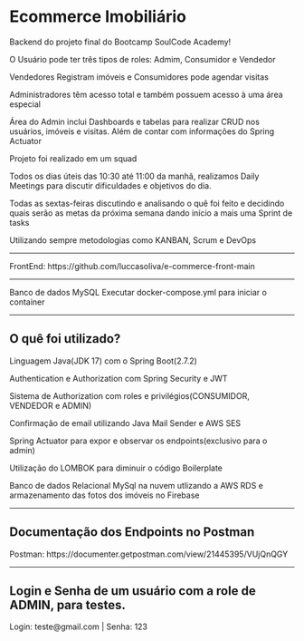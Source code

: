 <h1>Ecommerce Imobiliário</h1>
<p>Backend do projeto final do Bootcamp SoulCode Academy!</p>
<p>O Usuário pode ter três tipos de roles: Admim, Consumidor e Vendedor</p>
<p>Vendedores Registram imóveis e Consumidores pode agendar visitas</p>
<p>Administradores têm acesso total e também possuem acesso à uma área especial</p>
<p>Área do Admin inclui Dashboards e tabelas para realizar CRUD nos usuários, imóveis e visitas. Além de contar com informações do Spring Actuator</p>
<p>Projeto foi realizado em um squad</p>
<p>Todos os dias úteis das 10:30 até 11:00 da manhã, realizamos Daily Meetings para discutir dificuldades e objetivos do dia.</p>
<p>Todas as sextas-feiras discutindo e analisando o quê foi feito e decidindo quais serão as metas da próxima semana dando início a mais uma Sprint de tasks</p>
<p>Utilizando sempre metodologias como KANBAN, Scrum e DevOps</p>
<hr>
FrontEnd: https://github.com/luccasoliva/e-commerce-front-main
<hr>
Banco de dados MySQL
Executar docker-compose.yml para iniciar o container
<hr>
<h2>O quê foi utilizado?</h2>
<p>Linguagem Java(JDK 17) com o Spring Boot(2.7.2)</p>
<p>Authentication e Authorization com Spring Security e JWT</p>
<p>Sistema de Authorization com roles e privilégios(CONSUMIDOR, VENDEDOR e ADMIN)</p>
<p>Confirmação de email utilizando Java Mail Sender e AWS SES</p>
<p>Spring Actuator para expor e observar os endpoints(exclusivo para o admin)</p>
<p>Utilização do LOMBOK para diminuir o código Boilerplate</p>
<p>Banco de dados Relacional MySql na nuvem utlizando a AWS RDS e armazenamento das fotos dos imóveis no Firebase</p>
<hr>
<h2>Documentação dos Endpoints no Postman</h2>
<p>Postman: https://documenter.getpostman.com/view/21445395/VUjQnQGY</p>
<hr>
<h2>Login e Senha de um usuário com a role de ADMIN, para testes.</h2>
<p>Login: teste@gmail.com | Senha: 123</p>
